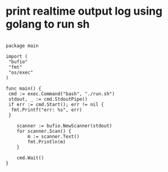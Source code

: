 # print realtime output log using golang to run sh

```golang

package main

import (
 "bufio"
 "fmt"
 "os/exec"
)

func main() {
 cmd := exec.Command("bash", "./run.sh")
 stdout, _ := cmd.StdoutPipe()
 if err := cmd.Start(); err != nil {
  fmt.Printf("err: %s", err)
 }

    scanner := bufio.NewScanner(stdout)
    for scanner.Scan() {
        m := scanner.Text()
        fmt.Println(m)
    }

    cmd.Wait()
}
```
